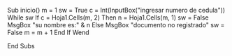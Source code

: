 Sub inicio()
   m = 1
   sw = True
   c = Int(InputBox("ingresar numero de cedula"))
    While sw
     If c = Hoja1.Cells(m, 2) Then
        n = Hoja1.Cells(m, 1)
        sw = False
        MsgBox "su nombre es:" & n
     Else
       MsgBox "documento no registrado"
        sw = False
        m = m + 1
     End If
    Wend
    
   
   
End Subs